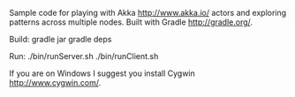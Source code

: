 Sample code for playing with Akka http://www.akka.io/ actors and exploring patterns across multiple nodes.
Built with Gradle http://gradle.org/.

Build:
  gradle jar
  gradle deps

Run:
  ./bin/runServer.sh
  ./bin/runClient.sh

If you are on Windows I suggest you install Cygwin http://www.cygwin.com/.
